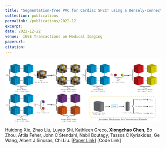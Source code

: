 ```yaml
---
title: "Segmentation-free PVC for Cardiac SPECT using a Densely-connected Multi-dimensional Dynamic Network"
collection: publications
permalink: /publications/2022-12
excerpt: 
date: 2022-12-22
venue:  IEEE Transactions on Medical Imaging
paperurl:  
citation: 
---
```


<p align="center">
  <img width="750" src="../figures/2022-TMI-Xie.png">
</p>

Huidong Xie, Zhao Liu, Luyao Shi, Kathleen Greco, **Xiongchao Chen**, Bo Zhou, Attila Feher, John C Stendahl, Nabil Boutagy, Tassos C Kyriakides, Ge Wang, Albert J Sinusas, Chi Liu.
[[Paper Link](https://ieeexplore.ieee.org/document/9969636)]
[Code Link]
